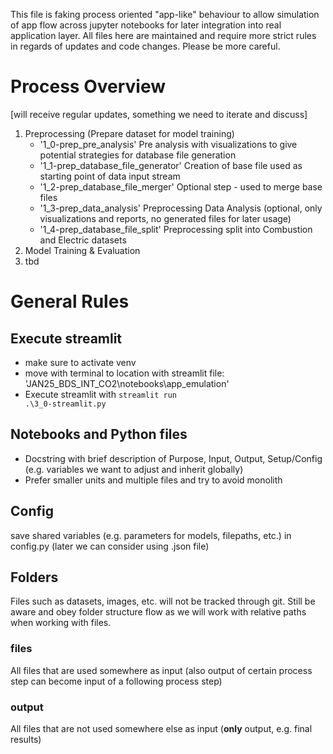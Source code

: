 This file is faking process oriented "app-like" behaviour to allow simulation of app flow across jupyter notebooks for later integration into real application layer.
All files here are maintained and require more strict rules in regards of updates and code changes. Please be more careful.

# Process Overview
[will receive regular updates, something we need to iterate and discuss]

1. Preprocessing (Prepare dataset for model training)
    * '1_0-prep_pre_analysis' Pre analysis with visualizations to give potential strategies for database file generation
    * '1_1-prep_database_file_generator' Creation of base file used as starting point of data input stream
    * '1_2-prep_database_file_merger' Optional step - used to merge base files
    * '1_3-prep_data_analysis' Preprocessing Data Analysis (optional, only visualizations and reports, no generated files for later usage)
    *  '1_4-prep_database_file_split' Preprocessing split into Combustion and Electric datasets
2. Model Training & Evaluation
3. tbd

# General Rules

## Execute streamlit
* make sure to activate venv
* move with terminal to location with streamlit file: 'JAN25_BDS_INT_CO2\notebooks\app_emulation'
* Execute streamlit with <code>streamlit run .\3_0-streamlit.py</code>

## Notebooks and Python files
* Docstring with brief description of Purpose, Input, Output, Setup/Config (e.g. variables we want to adjust and inherit globally)
* Prefer smaller units and multiple files and try to avoid monolith

## Config
save shared variables (e.g. parameters for models, filepaths, etc.) in config.py
(later we can consider using .json file)

## Folders
Files such as datasets, images, etc. will not be tracked through git.
Still be aware and obey folder structure flow as we will work with relative paths when working with files.

### files
All files that are used somewhere as input (also output of certain process step can become input of a following process step)

### output
All files that are not used somewhere else as input (**only** output, e.g. final results)
